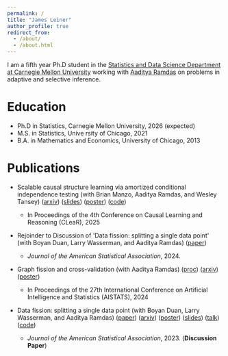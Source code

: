 ```yaml
---
permalink: /
title: "James Leiner"
author_profile: true
redirect_from: 
  - /about/
  - /about.html
---
```


I am a fifth year Ph.D student in the [Statistics and Data Science Department at Carnegie Mellon University](http://stat.cmu.edu/) working with [Aaditya Ramdas](http://stat.cmu.edu/~aramdas/) on problems in adaptive and selective inference. 

# Education
* Ph.D in Statistics, Carnegie Mellon University, 2026 (expected)
* M.S. in Statistics, Unive	rsity of Chicago, 2021
* B.A. in Mathematics and Economics, University of Chicago, 2013


# Publications
* Scalable causal structure learning via amortized conditional independence testing (with Brian Manzo, Aaditya Ramdas, and Wesley Tansey) ([arxiv](https://arxiv.org/abs/2310.16626)) ([slides](https://jamesleiner.github.io/files/SCSL/presentation.pdf)) ([poster](https://jamesleiner.github.io/files/SCSL/poster.pdf)) ([code](https://github.com/jamesleiner/scsl)) 
	* In Proceedings of the 4th Conference on Causal Learning and Reasoning (CLeaR), 2025
	
* Rejoinder to Discussion of 'Data fission: splitting a single data point' (with Boyan Duan, Larry Wasserman, and Aaditya Ramdas)  ([paper](https://www.tandfonline.com/doi/full/10.1080/01621459.2025.2459216))
  * <em>Journal of the American Statistical Association</em>, 2024. 

* Graph fission and cross-validation (with Aaditya Ramdas) ([proc](https://proceedings.mlr.press/v238/leiner24a/leiner24a.pdf)) ([arxiv](https://arxiv.org/abs/2401.15063)) ([poster](https://jamesleiner.github.io/files/Graph%20Fission/poster.pdf)) 
	* In Proceedings of the 27th International Conference on Artificial Intelligence and Statistics (AISTATS), 2024

* Data fission: splitting a single data point (with Boyan Duan, Larry Wasserman, and Aaditya Ramdas) ([paper](https://www.tandfonline.com/doi/full/10.1080/01621459.2023.2270748)) ([arxiv](https://arxiv.org/abs/2112.11079)) ([poster](https://jamesleiner.github.io/files/Data%20Fission/poster.pdf))
([slides](https://jamesleiner.github.io/files/Data%20Fission/presentation.pdf)) ([talk](https://drive.google.com/file/d/1wK_GgEARRU-4vpRYtbka9rikgpNbmJ4b/view)) ([code](https://github.com/jamesleiner/Data-Fission)) 
  * <em>Journal of the American Statistical Association</em>, 2023. (**Discussion Paper**)
